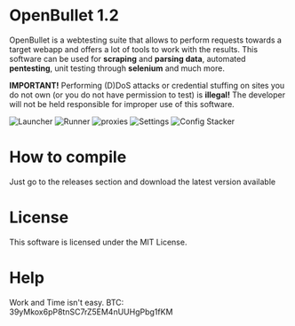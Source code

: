 # OpenBullet 1.2 

OpenBullet is a webtesting suite that allows to perform requests towards a target webapp and offers a lot of tools to work with the results. This software can be used for **scraping** and **parsing data**, automated **pentesting**, unit testing through **selenium** and much more.

**IMPORTANT!** Performing (D)DoS attacks or credential stuffing on sites you do not own (or you do not have permission to test) is **illegal!** The developer will not be held responsible for improper use of this software.

![Launcher](https://i.imgur.com/P7yDqPP.png)
![Runner](https://i.imgur.com/sEfKawu.png)
![proxies](https://i.imgur.com/QIwAmSh.png)
![Settings](https://i.imgur.com/RILF0uP.png)
![Config Stacker](https://i.imgur.com/ibGyYep.png)



# How to compile
Just go to the releases section and download the latest version available

# License
This software is licensed under the MIT License.

# Help
Work and Time isn't easy.
BTC: 39yMkox6pP8tnSC7rZ5EM4nUUHgPbg1fKM

